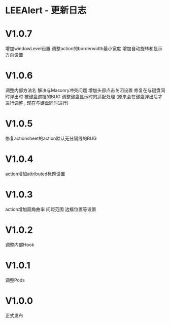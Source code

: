 
# LEEAlert - 更新日志

V1.0.7
==============
增加windowLevel设置 调整action的borderwidth最小宽度
增加自动旋转和显示方向设置

V1.0.6
==============
调整内部方法名 解决与Masonry冲突问题
增加头部点击关闭设置
修复在与键盘同时弹出时 被键盘遮挡的BUG
调整键盘显示时的适配处理 (原来会在键盘弹出后才进行调整 , 现在与键盘同时进行)

V1.0.5
==============
修复actionsheet的action默认无分隔线的BUG

V1.0.4
==============
action增加attributed标题设置

V1.0.3
==============
action增加圆角曲率 间距范围 边框位置等设置 

V1.0.2
==============
调整内部Hook

V1.0.1
==============
调整Pods

V1.0.0
==============
正式发布
